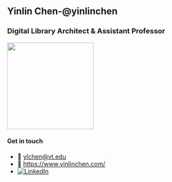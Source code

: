 ## Yinlin Chen-@yinlinchen

<h3>Digital Library Architect & Assistant Professor</h3>
    <img src="https://www.yinlinchen.com/assets/images/vtul.png" width="200">

     
#### Get in touch
- :email: ylchen@vt.edu
- :bookmark: https://www.yinlinchen.com/
- <a href="https://www.linkedin.com/in/yinlin-chen/"><img src="https://img.shields.io/badge/LinkedIn--_.svg?style=social&logo=linkedin" alt="LinkedIn"></a>
